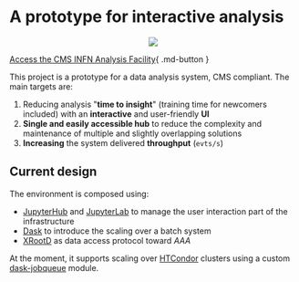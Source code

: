 

# A prototype for interactive analysis

<p align="center">
    <img src="/en/latest/prototype.gif"></img>
</p>

[Access the CMS INFN Analysis Facility](https://cms-it-hub.cloud.cnaf.infn.it/){ .md-button }

This project is a prototype for a data analysis system, CMS compliant. The main
targets are:

1. Reducing analysis "**time to insight**" (training time for newcomers included) with an **interactive** and user-friendly **UI**
2. **Single and easily accessible hub** to reduce the complexity and maintenance of multiple and slightly overlapping solutions
3. **Increasing** the system delivered **throughput** (`evts/s`)

## Current design

The environment is composed using:

- [JupyterHub](https://jupyter.org/hub) and [JupyterLab](https://jupyter.org) to manage the user interaction part of the infrastructure
- [Dask](https://dask.org/) to introduce the scaling over a batch system
- [XRootD](https://xrootd.slac.stanford.edu/) as data access protocol toward _AAA_

At the moment, it supports scaling over [HTCondor](https://htcondor.org/) clusters using a custom
[dask-jobqueue](http://jobqueue.dask.org/en/latest/) module.
